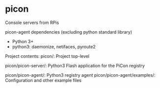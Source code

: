 # picon
Console servers from RPis




picon-agent dependencies (excluding python standard library)
- Python 3+
- python3: daemonize, netifaces, pyroute2


Project contents:
picon/: Project top-level 

picon/picon-server/: Python3 Flash application for the PiCon registry

picon/picon-agent/: Python3 registry agent
picon/picon-agent/examples/: Configuration and other example files



